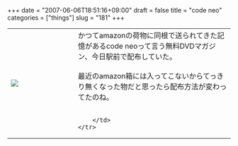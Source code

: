 +++
date = "2007-06-06T18:51:16+09:00"
draft = false
title = "code neo"
categories = ["things"]
slug = "181"
+++

<table width="100%">
	<tr>
		<td width="30%" valign="middle">
			<img src="http://keruru.net/images/46668393c06e9-101_0050.JPG" border="0" />
		</td>
		<td width="70%" valign="middle">
			かつてamazonの荷物に同根で送られてきた記憶があるcode neoって言う無料DVDマガジン、今日駅前で配布していた。<br />
<br />
最近のamazon箱には入ってこないからてっきり無くなった物だと思ったら配布方法が変わってたのね。<br />
<br />

		</td>
	</tr>
</table>
